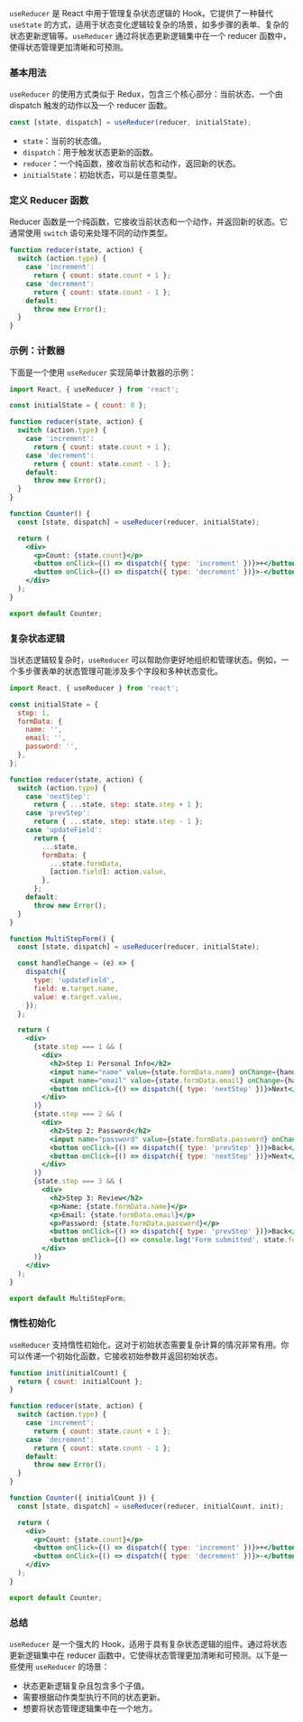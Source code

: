 `useReducer` 是 React 中用于管理复杂状态逻辑的 Hook。它提供了一种替代 `useState` 的方式，适用于状态变化逻辑较复杂的场景，如多步骤的表单、复杂的状态更新逻辑等。`useReducer` 通过将状态更新逻辑集中在一个 reducer 函数中，使得状态管理更加清晰和可预测。

### 基本用法

`useReducer` 的使用方式类似于 Redux，包含三个核心部分：当前状态、一个由 dispatch 触发的动作以及一个 reducer 函数。

```jsx
const [state, dispatch] = useReducer(reducer, initialState);
```

- `state`：当前的状态值。
- `dispatch`：用于触发状态更新的函数。
- `reducer`：一个纯函数，接收当前状态和动作，返回新的状态。
- `initialState`：初始状态，可以是任意类型。

### 定义 Reducer 函数

Reducer 函数是一个纯函数，它接收当前状态和一个动作，并返回新的状态。它通常使用 `switch` 语句来处理不同的动作类型。

```jsx
function reducer(state, action) {
  switch (action.type) {
    case 'increment':
      return { count: state.count + 1 };
    case 'decrement':
      return { count: state.count - 1 };
    default:
      throw new Error();
  }
}
```

### 示例：计数器

下面是一个使用 `useReducer` 实现简单计数器的示例：

```jsx
import React, { useReducer } from 'react';

const initialState = { count: 0 };

function reducer(state, action) {
  switch (action.type) {
    case 'increment':
      return { count: state.count + 1 };
    case 'decrement':
      return { count: state.count - 1 };
    default:
      throw new Error();
  }
}

function Counter() {
  const [state, dispatch] = useReducer(reducer, initialState);

  return (
    <div>
      <p>Count: {state.count}</p>
      <button onClick={() => dispatch({ type: 'increment' })}>+</button>
      <button onClick={() => dispatch({ type: 'decrement' })}>-</button>
    </div>
  );
}

export default Counter;
```

### 复杂状态逻辑

当状态逻辑较复杂时，`useReducer` 可以帮助你更好地组织和管理状态。例如，一个多步骤表单的状态管理可能涉及多个字段和多种状态变化。

```jsx
import React, { useReducer } from 'react';

const initialState = {
  step: 1,
  formData: {
    name: '',
    email: '',
    password: '',
  },
};

function reducer(state, action) {
  switch (action.type) {
    case 'nextStep':
      return { ...state, step: state.step + 1 };
    case 'prevStep':
      return { ...state, step: state.step - 1 };
    case 'updateField':
      return {
        ...state,
        formData: {
          ...state.formData,
          [action.field]: action.value,
        },
      };
    default:
      throw new Error();
  }
}

function MultiStepForm() {
  const [state, dispatch] = useReducer(reducer, initialState);

  const handleChange = (e) => {
    dispatch({
      type: 'updateField',
      field: e.target.name,
      value: e.target.value,
    });
  };

  return (
    <div>
      {state.step === 1 && (
        <div>
          <h2>Step 1: Personal Info</h2>
          <input name="name" value={state.formData.name} onChange={handleChange} placeholder="Name" />
          <input name="email" value={state.formData.email} onChange={handleChange} placeholder="Email" />
          <button onClick={() => dispatch({ type: 'nextStep' })}>Next</button>
        </div>
      )}
      {state.step === 2 && (
        <div>
          <h2>Step 2: Password</h2>
          <input name="password" value={state.formData.password} onChange={handleChange} placeholder="Password" />
          <button onClick={() => dispatch({ type: 'prevStep' })}>Back</button>
          <button onClick={() => dispatch({ type: 'nextStep' })}>Next</button>
        </div>
      )}
      {state.step === 3 && (
        <div>
          <h2>Step 3: Review</h2>
          <p>Name: {state.formData.name}</p>
          <p>Email: {state.formData.email}</p>
          <p>Password: {state.formData.password}</p>
          <button onClick={() => dispatch({ type: 'prevStep' })}>Back</button>
          <button onClick={() => console.log('Form submitted', state.formData)}>Submit</button>
        </div>
      )}
    </div>
  );
}

export default MultiStepForm;
```

### 惰性初始化

`useReducer` 支持惰性初始化，这对于初始状态需要复杂计算的情况非常有用。你可以传递一个初始化函数，它接收初始参数并返回初始状态。

```jsx
function init(initialCount) {
  return { count: initialCount };
}

function reducer(state, action) {
  switch (action.type) {
    case 'increment':
      return { count: state.count + 1 };
    case 'decrement':
      return { count: state.count - 1 };
    default:
      throw new Error();
  }
}

function Counter({ initialCount }) {
  const [state, dispatch] = useReducer(reducer, initialCount, init);

  return (
    <div>
      <p>Count: {state.count}</p>
      <button onClick={() => dispatch({ type: 'increment' })}>+</button>
      <button onClick={() => dispatch({ type: 'decrement' })}>-</button>
    </div>
  );
}

export default Counter;
```

### 总结

`useReducer` 是一个强大的 Hook，适用于具有复杂状态逻辑的组件。通过将状态更新逻辑集中在 reducer 函数中，它使得状态管理更加清晰和可预测。以下是一些使用 `useReducer` 的场景：

- 状态更新逻辑复杂且包含多个子值。
- 需要根据动作类型执行不同的状态更新。
- 想要将状态管理逻辑集中在一个地方。
